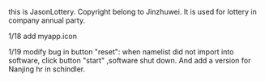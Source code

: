 this is JasonLottery.
Copyright belong to Jinzhuwei.
It is  used for lottery in company annual party.

1/18 add myapp.icon  

1/19 modify bug in button "reset":
	when namelist did not import into software, click button "start" ,software shut down.
	And add a version for Nanjing hr in schindler. 
